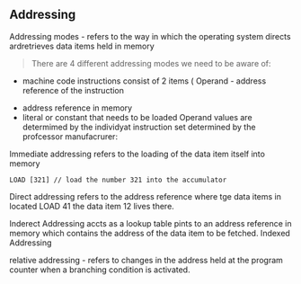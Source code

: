 ## Addressing 

Addressing modes - refers to the way in which the operating system directs ardretrieves data items held in memory
> There are 4 different addressing modes we need to be aware of:
- machine code instructions consist of 2 items ( Operand - address reference of the instruction 
 * address reference  in memory 
 * literal or constant that needs to be loaded
Operand values are determimed by the individyat instruction set determined by the profcessor manufacrurer:

Immediate addressing refers to the loading of the data item itself into memory 
```
LOAD [321] // load the number 321 into the accumulator 
``` 
Direct addressing refers to the address reference where tge data items in located LOAD 41 the data item 12 lives there.

Inderect Addressing accts as a lookup table pints to an address reference in memory which contains the address of the data item to be fetched.
Indexed Addressing 

relative addressing - refers to changes in the address held at the program counter when a branching condition is activated.
